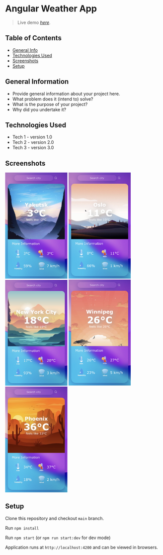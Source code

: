 # Angular Weather App
> Live demo [_here_](https://www.example.com).
## Table of Contents
* [General Info](#general-information)
* [Technologies Used](#technologies-used)
* [Screenshots](#screenshots)
* [Setup](#setup)


## General Information
- Provide general information about your project here.
- What problem does it (intend to) solve?
- What is the purpose of your project?
- Why did you undertake it?
<!-- You don't have to answer all the questions - just the ones relevant to your project. -->


## Technologies Used
- Tech 1 - version 1.0
- Tech 2 - version 2.0
- Tech 3 - version 3.0


## Screenshots
<img src="./src/assets/screenshots/1.PNG" width="200">
<img src="./src/assets/screenshots/2.PNG" width="200">
<img src="./src/assets/screenshots/3.PNG" width="200">
<img src="./src/assets/screenshots/4.PNG" width="200">
<img src="./src/assets/screenshots/5.PNG" width="200">

## Setup
Clone this repository and checkout ```main``` branch.

Run ```npm install```

Run ```npm start``` (or ```npm run start:dev``` for dev mode)

Application runs at ```http://localhost:4200``` and can be viewed in browsers.

